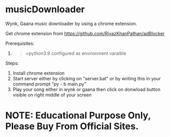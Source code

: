 # musicDownloader
Wynk, Gaana music downloader by using a chrome extension.

Get chrome extension from https://github.com/RiyazKhanPathan/adBlocker

Prerequisites:
1. >=python3.9 configured as environment varaible

Steps:
1. Install chrome extension
2. Start server either by clicking on "server.bat" or by writing this in your command prompt "py - b main.py"
3. Play your song either in wynk or gaana then click on donwload button visible on right middle of your screen


# NOTE: Educational Purpose Only, Please Buy From Official Sites.
